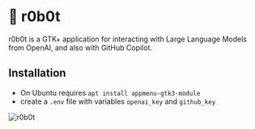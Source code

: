 # 🤖 r0b0t

r0b0t is a GTK+ application for interacting with Large Language Models from OpenAI, and also with GitHub Copilot.

## Installation

- On Ubuntu requires `apt install appmenu-gtk3-module`
- create a `.env` file with variables `openai_key` and `github_key`

![r0b0t](./r0b0t.gif)